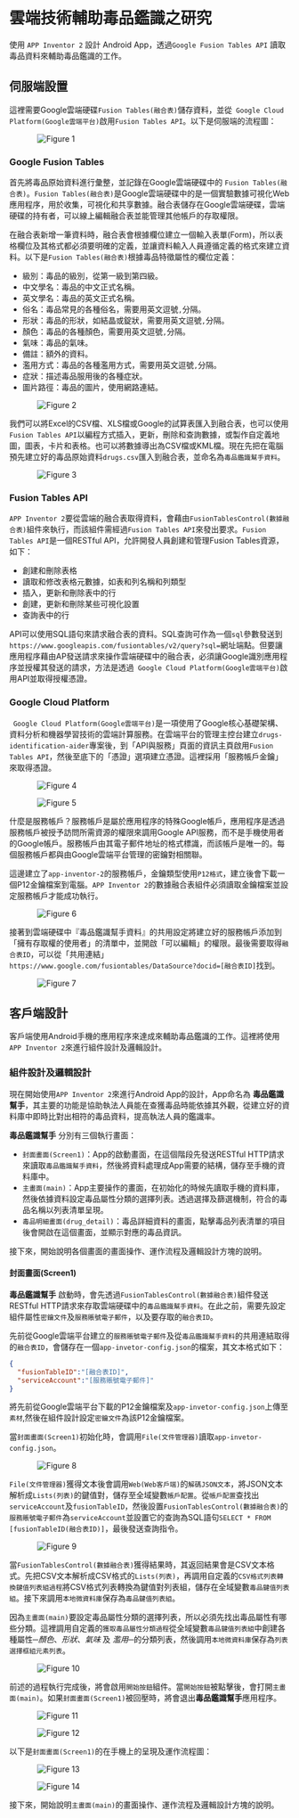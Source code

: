 <style>
img{
  margin: 0 auto;
  display: block;
  max-width: 80%!important;
  max-height: 720px;
}
</style>

# 雲端技術輔助毒品鑑識之研究
使用 `APP Inventor 2` 設計 Android App，透過`Google Fusion Tables API` 讀取毒品資料來輔助毒品鑑識的工作。

## 伺服端設置
這裡需要Google雲端硬碟`Fusion Tables(融合表)`儲存資料，並從` Google Cloud Platform(Google雲端平台)`啟用`Fusion Tables API`。以下是伺服端的流程圖：

![Figure 1](assets/readme/伺服端流程.png)

### Google Fusion Tables
首先將毒品原始資料進行彙整，並記錄在Google雲端硬碟中的 `Fusion Tables(融合表)`。`Fusion Tables(融合表)`是Google雲端硬碟中的是一個實驗數據可視化Web應用程序，用於收集，可視化和共享數據。融合表儲存在Google雲端硬碟，雲端硬碟的持有者，可以線上編輯融合表並能管理其他帳戶的存取權限。

在融合表新增一筆資料時，融合表會根據欄位建立一個輸入表單(Form)，所以表格欄位及其格式都必須要明確的定義，並讓資料輸入人員遵循定義的格式來建立資料。以下是`Fusion Tables(融合表)`根據毒品特徵屬性的欄位定義：
- 級別：毒品的級別，從第一級到第四級。
- 中文學名：毒品的中文正式名稱。
- 英文學名：毒品的英文正式名稱。
- 俗名：毒品常見的各種俗名，需要用英文逗號`,`分隔。
- 形狀：毒品的形狀，如結晶或錠狀，需要用英文逗號`,`分隔。
- 顏色：毒品的各種顏色，需要用英文逗號`,`分隔。
- 氣味：毒品的氣味。
- 備註：額外的資料。
- 濫用方式：毒品的各種濫用方式，需要用英文逗號`,`分隔。
- 症狀：描述毒品服用後的各種症狀。
- 圖片路徑：毒品的圖片，使用網路連結。

![Figure 2](assets/readme/Fusion_Tables_Add_row.png)

我們可以將Excel的CSV檔、XLS檔或Google的試算表匯入到融合表，也可以使用`Fusion Tables API`以編程方式插入，更新，刪除和查詢數據，或製作自定義地圖，圖表，卡片和表格。也可以將數據導出為CSV檔或KML檔。現在先把在電腦預先建立好的毒品原始資料`drugs.csv`匯入到融合表，並命名為`毒品鑑識幫手資料`。

![Figure 3](assets/readme/Drugs_Identification_Aider_fusion_table.png)

### Fusion Tables API
`APP Inventor 2`要從雲端的融合表取得資料，會藉由`FusionTablesControl(數據融合表)`組件來執行，而該組件需經過`Fusion Tables API`來發出要求。`Fusion Tables API`是一個RESTful API，允許開發人員創建和管理Fusion Tables資源，如下：
- 創建和刪除表格
- 讀取和修改表格元數據，如表和列名稱和列類型
- 插入，更新和刪除表中的行
- 創建，更新和刪除某些可視化設置
- 查詢表中的行

API可以使用SQL語句來請求融合表的資料。SQL查詢可作為一個`sql`參數發送到`https://www.googleapis.com/fusiontables/v2/query?sql=`網址端點。但要讓應用程序藉由AP發送請求來操作雲端硬碟中的融合表，必須讓Google識別應用程序並授權其發送的請求，方法是透過` Google Cloud Platform(Google雲端平台)`啟用API並取得授權憑證。

### Google Cloud Platform
` Google Cloud Platform(Google雲端平台)`是一項使用了Google核心基礎架構、資料分析和機器學習技術的雲端計算服務。在雲端平台的管理主控台建立`drugs-identification-aider`專案後，到「API與服務」頁面的資訊主頁啟用`Fusion Tables API`，然後至底下的「憑證」選項建立憑證。這裡採用「服務帳戶金鑰」來取得憑證。

![Figure 4](assets/readme/GCP_API與服務_資訊主頁.png)

![Figure 5](assets/readme/GCP_API與服務_憑證.png)

什麼是服務帳戶？服務帳戶是屬於應用程序的特殊Google帳戶，應用程序是透過服務帳戶被授予訪問所需資源的權限來調用Google API服務，而不是手機使用者的Google帳戶。服務帳戶由其電子郵件地址的格式標識，而該帳戶是唯一的。每個服務帳戶都與由Google雲端平台管理的密鑰對相關聯。

這邊建立了`app-inventor-2`的服務帳戶，金鑰類型使用`P12格式`，建立後會下載一個P12金鑰檔案到電腦。`APP Inventor 2`的數據融合表組件必須讀取金鑰檔案並設定服務帳戶才能成功執行。

![Figure 6](assets/readme/GCP_IAM與管理員_服務帳戶.png)

接著到雲端硬碟中『毒品鑑識幫手資料』的共用設定將建立好的服務帳戶添加到「擁有存取權的使用者」的清單中，並開啟「可以編輯」的權限。最後需要取得`融合表ID`，可以從「共用連結」`https://www.google.com/fusiontables/DataSource?docid=[融合表ID]`找到。

![Figure 7](assets/readme/毒品鑑識幫手資料_共用設定.png)

## 客戶端設計
客戶端使用Android手機的應用程序來達成來輔助毒品鑑識的工作。這裡將使用`APP Inventor 2`來進行組件設計及邏輯設計。

### 組件設計及邏輯設計
現在開始使用`APP Inventor 2`來進行Android App的設計，App命名為 **毒品鑑識幫手**，其主要的功能是協助執法人員能在查獲毒品時能依據其外觀，從建立好的資料庫中即時比對出相符的毒品資料，提高執法人員的鑑識率。

 **毒品鑑識幫手** 分別有三個執行畫面：
- `封面畫面(Screen1)`：App的啟動畫面，在這個階段先發送RESTful HTTP請求來讀取`毒品鑑識幫手資料`，然後將資料處理成App需要的結構，儲存至手機的資料庫中。
- `主畫面(main)`：App主要操作的畫面，在初始化的時候先讀取手機的資料庫，然後依據資料設定毒品屬性分類的選擇列表。透過選擇及篩選機制，符合的毒品名稱以列表清單呈現。
- `毒品明細畫面(drug_detail)`：毒品詳細資料的畫面，點擊毒品列表清單的項目後會開啟在這個畫面，並顯示對應的毒品資訊。

接下來，開始說明各個畫面的畫面操作、運作流程及邏輯設計方塊的說明。

#### 封面畫面(Screen1)
**毒品鑑識幫手** 啟動時，會先透過`FusionTablesControl(數據融合表)`組件發送RESTful HTTP請求來存取雲端硬碟中的`毒品鑑識幫手資料`。在此之前，需要先設定組件屬性`密鑰文件`及`服務賬號電子郵件`，以及要存取的`融合表ID`。

先前從Google雲端平台建立的`服務賬號電子郵件`及從`毒品鑑識幫手資料`的共用連結取得的`融合表ID`，會儲存在一個`app-invetor-config.json`的檔案，其文本格式如下：
```json
{
  "fusionTableID":"[融合表ID]",
  "serviceAccount":"[服務賬號電子郵件]"
}
```

將先前從Google雲端平台下載的P12金鑰檔案及`app-invetor-config.json`上傳至`素材`,然後在組件設計設定`密鑰文件`為該P12金鑰檔案。

當`封面畫面(Screen1)`初始化時，會調用`File(文件管理器)`讀取`app-invetor-config.json`。

![Figure 8](assets/blocks/blocks_當Screen1初始化.png)

`File(文件管理器)`獲得文本後會調用`Web(Web客戶端)`的`解碼JSON文本`，將JSON文本解析成`Lists(列表)`的鍵值對，儲存至全域變數`帳戶配置`。從`帳戶配置`查找出`serviceAccount`及`fusionTableID`，然後設置`FusionTablesControl(數據融合表)`的`服務賬號電子郵件`為`serviceAccount`並設置它的查詢為SQL語句`SELECT * FROM [fusionTableID(融合表ID)]`，最後發送查詢指令。

![Figure 9](assets/blocks/blocks_當文件管理器獲得文本.png)

當`FusionTablesControl(數據融合表)`獲得結果時，其返回結果會是CSV文本格式。先把CSV文本解析成CSV格式的`Lists(列表)`，再調用自定義的`CSV格式列表轉換鍵值列表組過程`將CSV格式列表轉換為鍵值對列表組，儲存在全域變數`毒品鍵值列表組`。接下來調用`本地微資料庫`保存為`毒品鍵值列表組`。

因為`主畫面(main)`要設定毒品屬性分類的選擇列表，所以必須先找出毒品屬性有哪些分類。這裡調用自定義的`獲取毒品屬性分類過程`從全域變數`毒品鍵值列表組`中創建各種屬性─*顏色*、*形狀*、*氣味* 及 *濫用*─的分類列表，然後調用`本地微資料庫`保存為`列表選擇框組元素列表`。

![Figure 10](assets/blocks/blocks_當數據融合表獲得結果.png)

前述的過程執行完成後，將會啟用`開始按鈕`組件。當`開始按鈕`被點擊後，會打開`主畫面(main)`。如果`封面畫面(Screen1)`被回壓時，將會退出**毒品鑑識幫手**應用程序。

![Figure 11](assets/blocks/blocks_當開始按鈕被點擊.png)

![Figure 12](assets/blocks/blocks_當Screen1被回壓.png)

以下是`封面畫面(Screen1)`的在手機上的呈現及運作流程圖：

![Figure 13](assets/readme/view_Screen1.jpg)

![Figure 14](assets/readme/APP流程─Screen1.png)

接下來，開始說明`主畫面(main)`的畫面操作、運作流程及邏輯設計方塊的說明。

